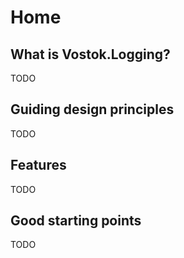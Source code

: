 # Home

## What is Vostok.Logging?

TODO

## Guiding design principles

TODO

## Features

TODO

## Good starting points

TODO

